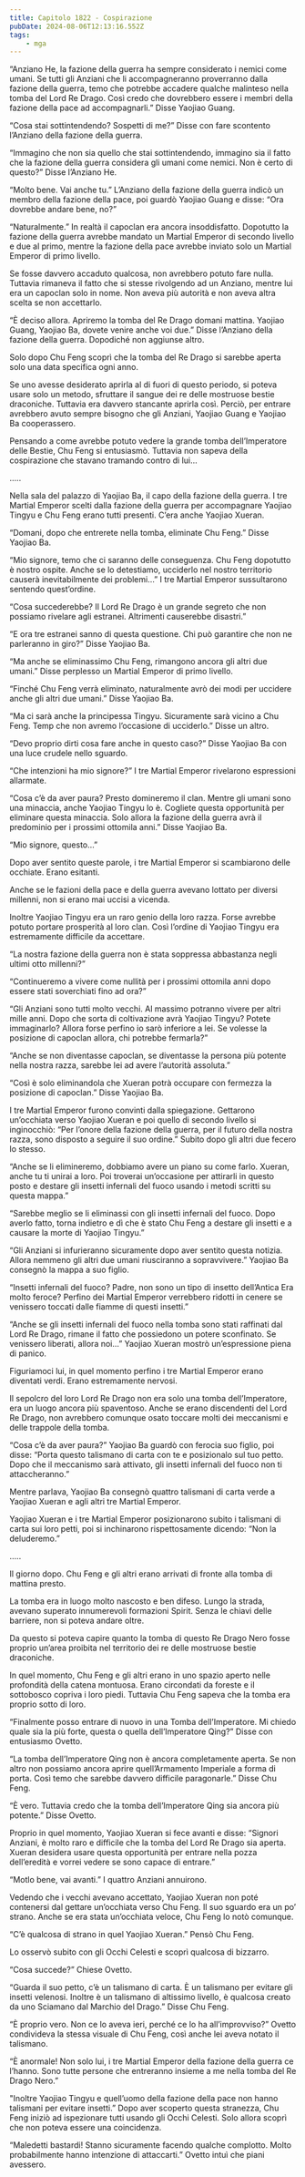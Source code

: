 ```yaml
---
title: Capitolo 1822 - Cospirazione
pubDate: 2024-08-06T12:13:16.552Z
tags:
    - mga
---
```



“Anziano He, la fazione della guerra ha sempre considerato i nemici come umani. Se tutti gli Anziani che li accompagneranno proverranno dalla fazione della guerra, temo che potrebbe accadere qualche malinteso nella tomba del Lord Re Drago. Così credo che dovrebbero essere i membri della fazione della pace ad accompagnarli.” Disse Yaojiao Guang.


“Cosa stai sottintendendo? Sospetti di me?” Disse con fare scontento l’Anziano della fazione della guerra.

“Immagino che non sia quello che stai sottintendendo, immagino sia il fatto che la fazione della guerra considera gli umani come nemici. Non è certo di questo?” Disse l’Anziano He.

“Molto bene. Vai anche tu.” L’Anziano della fazione della guerra indicò un membro della fazione della pace, poi guardò Yaojiao Guang e disse: “Ora dovrebbe andare bene, no?”


“Naturalmente.” In realtà il capoclan era ancora insoddisfatto. Dopotutto la fazione della guerra avrebbe mandato un Martial Emperor di secondo livello e due al primo, mentre la fazione della pace avrebbe inviato solo un Martial Emperor di primo livello.

Se fosse davvero accaduto qualcosa, non avrebbero potuto fare nulla. Tuttavia rimaneva il fatto che si stesse rivolgendo ad un Anziano, mentre lui era un capoclan solo in nome. Non aveva più autorità e non aveva altra scelta se non accettarlo.

“È deciso allora. Apriremo la tomba del Re Drago domani mattina. Yaojiao Guang, Yaojiao Ba, dovete venire anche voi due.” Disse l’Anziano della fazione della guerra. Dopodiché non aggiunse altro.


Solo dopo Chu Feng scoprì che la tomba del Re Drago si sarebbe aperta solo una data specifica ogni anno. 


Se uno avesse desiderato aprirla al di fuori di questo periodo, si poteva usare solo un metodo, sfruttare il sangue dei re delle mostruose bestie draconiche. Tuttavia era davvero stancante aprirla così. Perciò, per entrare avrebbero avuto sempre bisogno che gli Anziani, Yaojiao Guang e Yaojiao Ba cooperassero.


Pensando a come avrebbe potuto vedere la grande tomba dell’Imperatore delle Bestie, Chu Feng si entusiasmò. Tuttavia non sapeva della cospirazione che stavano tramando contro di lui…


…..


Nella sala del palazzo di Yaojiao Ba, il capo della fazione della guerra. I tre Martial Emperor scelti dalla fazione della guerra per accompagnare Yaojiao Tingyu e Chu Feng erano tutti presenti. C’era anche Yaojiao Xueran.

“Domani, dopo che entrerete nella tomba, eliminate Chu Feng.” Disse Yaojiao Ba.


“Mio signore, temo che ci saranno delle conseguenza. Chu Feng dopotutto è nostro ospite. Anche se lo detestiamo, ucciderlo nel nostro territorio causerà inevitabilmente dei problemi…” I tre Martial Emperor sussultarono sentendo quest’ordine.

“Cosa succederebbe? Il Lord Re Drago è un grande segreto che non possiamo rivelare agli estranei. Altrimenti causerebbe disastri.”

“E ora tre estranei sanno di questa questione. Chi può garantire che non ne parleranno in giro?” Disse Yaojiao Ba.

“Ma anche se eliminassimo Chu Feng, rimangono ancora gli altri due umani.” Disse perplesso un Martial Emperor di primo livello.


“Finché Chu Feng verrà eliminato, naturalmente avrò dei modi per uccidere anche gli altri due umani.” Disse Yaojiao Ba.


“Ma ci sarà anche la principessa Tingyu. Sicuramente sarà vicino a Chu Feng. Temp che non avremo l’occasione di ucciderlo.” Disse un altro.


“Devo proprio dirti cosa fare anche in questo caso?” Disse Yaojiao Ba con una luce crudele nello sguardo.

“Che intenzioni ha mio signore?” I tre Martial Emperor rivelarono espressioni allarmate.


“Cosa c’è da aver paura? Presto domineremo il clan. Mentre gli umani sono una minaccia, anche Yaojiao Tingyu lo è. Cogliete questa opportunità per eliminare questa minaccia. Solo allora la fazione della guerra avrà il predominio per i prossimi ottomila anni.” Disse Yaojiao Ba.

“Mio signore, questo…”


Dopo aver sentito queste parole, i tre Martial Emperor si scambiarono delle occhiate. Erano esitanti.

Anche se le fazioni della pace e della guerra avevano lottato per diversi millenni, non si erano mai uccisi a vicenda.

Inoltre Yaojiao Tingyu era un raro genio della loro razza. Forse avrebbe potuto portare prosperità al loro clan. Così l’ordine di Yaojiao Tingyu era estremamente difficile da accettare.

“La nostra fazione della guerra non è stata soppressa abbastanza negli ultimi otto millenni?”


“Continueremo a vivere come nullità per i prossimi ottomila anni dopo essere stati soverchiati fino ad ora?”

“Gli Anziani sono tutti molto vecchi. Al massimo potranno vivere per altri mille anni. Dopo che sorta di coltivazione avrà Yaojiao Tingyu? Potete immaginarlo? Allora forse perfino io sarò inferiore a lei. Se volesse la posizione di capoclan allora, chi potrebbe fermarla?”

“Anche se non diventasse capoclan, se diventasse la persona più potente nella nostra razza, sarebbe lei ad avere l’autorità assoluta.”


“Così è solo eliminandola che Xueran potrà occupare con fermezza la posizione di capoclan.” Disse Yaojiao Ba.


I tre Martial Emperor furono convinti dalla spiegazione. Gettarono un’occhiata verso Yaojiao Xueran e poi quello di secondo livello si inginocchiò: “Per l’onore della fazione della guerra, per il futuro della nostra razza, sono disposto a seguire il suo ordine.” Subito dopo gli altri due fecero lo stesso.


“Anche se li elimineremo, dobbiamo avere un piano su come farlo. Xueran, anche tu ti unirai a loro. Poi troverai un’occasione per attirarli in questo posto e destare gli insetti infernali del fuoco usando i metodi scritti su questa mappa.”


“Sarebbe meglio se li eliminassi con gli insetti infernali del fuoco. Dopo averlo fatto, torna indietro e dì che è stato Chu Feng a destare gli insetti e a causare la morte di Yaojiao Tingyu.”

“Gli Anziani si infurieranno sicuramente dopo aver sentito questa notizia. Allora nemmeno gli altri due umani riusciranno a sopravvivere.” Yaojiao Ba consegnò la mappa a suo figlio.

“Insetti infernali del fuoco? Padre, non sono un tipo di insetto dell’Antica Era molto feroce? Perfino dei Martial Emperor verrebbero ridotti in cenere se venissero toccati dalle fiamme di questi insetti.”

“Anche se gli insetti infernali del fuoco nella tomba sono stati raffinati dal Lord Re Drago, rimane il fatto che possiedono un potere sconfinato. Se venissero liberati, allora noi…” Yaojiao Xueran mostrò un’espressione piena di panico.

Figuriamoci lui, in quel momento perfino i tre Martial Emperor erano diventati verdi. Erano estremamente nervosi.

Il sepolcro del loro Lord Re Drago non era solo una tomba dell’Imperatore, era un luogo ancora più spaventoso. Anche se erano discendenti del Lord Re Drago, non avrebbero comunque osato toccare molti dei meccanismi e delle trappole della tomba.

“Cosa c’è da aver paura?” Yaojiao Ba guardò con ferocia suo figlio, poi disse: “Porta questo talismano di carta con te e posizionalo sul tuo petto. Dopo che il meccanismo sarà attivato, gli insetti infernali del fuoco non ti attaccheranno.”


Mentre parlava, Yaojiao Ba consegnò quattro talismani di carta verde a Yaojiao Xueran e agli altri tre Martial Emperor.

Yaojiao Xueran e i tre Martial Emperor posizionarono subito i talismani di carta sui loro petti, poi si inchinarono rispettosamente dicendo: “Non la deluderemo.”


…..


Il giorno dopo. Chu Feng e gli altri erano arrivati di fronte alla tomba di mattina presto.


La tomba era in luogo molto nascosto e ben difeso. Lungo la strada, avevano superato innumerevoli formazioni Spirit. Senza le chiavi delle barriere, non si poteva andare oltre.

Da questo si poteva capire quanto la tomba di questo Re Drago Nero fosse proprio un’area proibita nel territorio dei re delle mostruose bestie draconiche.


In quel momento, Chu Feng e gli altri erano in uno spazio aperto nelle profondità della catena montuosa. Erano circondati da foreste e il sottobosco copriva i loro piedi. Tuttavia Chu Feng sapeva che la tomba era proprio sotto di loro.


“Finalmente posso entrare di nuovo in una Tomba dell’Imperatore. Mi chiedo quale sia la più forte, questa o quella dell’Imperatore Qing?” Disse con entusiasmo Ovetto.

“La tomba dell’Imperatore Qing non è ancora completamente aperta. Se non altro non possiamo ancora aprire quell’Armamento Imperiale a forma di porta. Così temo che sarebbe davvero difficile paragonarle.” Disse Chu Feng.

“È vero. Tuttavia credo che la tomba dell’Imperatore Qing sia ancora più potente.” Disse Ovetto.


Proprio in quel momento, Yaojiao Xueran si fece avanti e disse: “Signori Anziani, è molto raro e difficile che la tomba del Lord Re Drago sia aperta. Xueran desidera usare questa opportunità per entrare nella pozza dell’eredità e vorrei vedere se sono capace di entrare.”


“Motlo bene, vai avanti.” I quattro Anziani annuirono.


Vedendo che i vecchi avevano accettato, Yaojiao Xueran non poté contenersi dal gettare un’occhiata verso Chu Feng. Il suo sguardo era un po’ strano. Anche se era stata un’occhiata veloce, Chu Feng lo notò comunque.

“C’è qualcosa di strano in quel Yaojiao Xueran.” Pensò Chu Feng.


Lo osservò subito con gli Occhi Celesti e scoprì qualcosa di bizzarro.

“Cosa succede?” Chiese Ovetto.

“Guarda il suo petto, c’è un talismano di carta. È un talismano per evitare gli insetti velenosi. Inoltre è un talismano di altissimo livello, è qualcosa creato da uno Sciamano dal Marchio del Drago.” Disse Chu Feng.

“È proprio vero. Non ce lo aveva ieri, perché ce lo ha all’improvviso?” Ovetto condivideva la stessa visuale di Chu Feng, così anche lei aveva notato il talismano.


“È anormale! Non solo lui, i tre Martial Emperor della fazione della guerra ce l’hanno. Sono tutte persone che entreranno insieme a me nella tomba del Re Drago Nero.”


"Inoltre Yaojiao Tingyu e quell’uomo della fazione della pace non hanno talismani per evitare insetti.” Dopo aver scoperto questa stranezza, Chu Feng iniziò ad ispezionare tutti usando gli Occhi Celesti. Solo allora scoprì che non poteva essere una coincidenza.

“Maledetti bastardi! Stanno sicuramente facendo qualche complotto. Molto probabilmente hanno intenzione di attaccarti.” Ovetto intuì che piani avessero.



